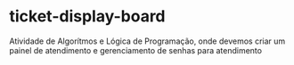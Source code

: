 # ticket-display-board
Atividade de Algorítmos e Lógica de Programação, onde devemos criar um painel de atendimento e gerenciamento de senhas para atendimento
